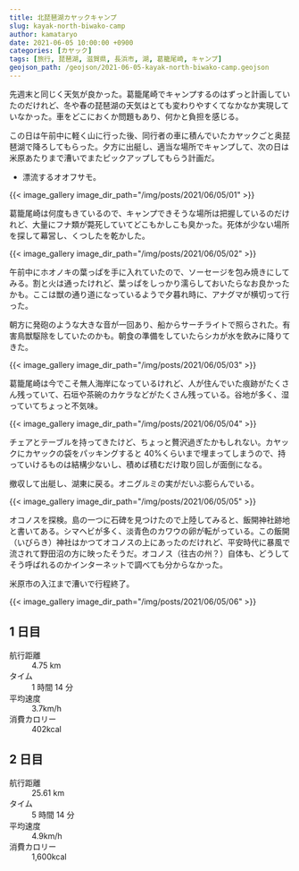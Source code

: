 ```yaml
---
title: 北琵琶湖カヤックキャンプ
slug: kayak-north-biwako-camp
author: kamataryo
date: 2021-06-05 10:00:00 +0900
categories: [カヤック]
tags: [旅行, 琵琶湖, 滋賀県, 長浜市, 湖, 葛籠尾崎, キャンプ]
geojson_path: /geojson/2021-06-05-kayak-north-biwako-camp.geojson
---
```


先週末と同じく天気が良かった。葛籠尾崎でキャンプするのはずっと計画していたのだけれど、冬や春の琵琶湖の天気はとても変わりやすくてなかなか実現していなかった。車をどこにおくか問題もあり、何かと負担を感じる。

この日は午前中に軽く山に行った後、同行者の車に積んでいたカヤックごと奥琵琶湖で降ろしてもらった。夕方に出艇し、適当な場所でキャンプして、次の日は米原あたりまで漕いでまたピックアップしてもらう計画だ。

- 漂流するオオフサモ。

{{< image_gallery image_dir_path="/img/posts/2021/06/05/01" >}}

葛籠尾崎は何度もきているので、キャンプできそうな場所は把握しているのだけれど、大量にフナ類が斃死していてどこもかしこも臭かった。死体が少ない場所を探して幕営し、くつしたを乾かした。

{{< image_gallery image_dir_path="/img/posts/2021/06/05/02" >}}

午前中にホオノキの葉っぱを手に入れていたので、ソーセージを包み焼きにしてみる。割と火は通ったけれど、葉っぱをしっかり濡らしておいたらなお良かったかも。ここは獣の通り道になっているようで夕暮れ時に、アナグマが横切って行った。

朝方に発砲のような大きな音が一回あり、船からサーチライトで照らされた。有害鳥獣駆除をしていたのかも。朝食の準備をしていたらシカが水を飲みに降りてきた。

{{< image_gallery image_dir_path="/img/posts/2021/06/05/03" >}}

葛籠尾崎は今でこそ無人海岸になっているけれど、人が住んでいた痕跡がたくさん残っていて、石垣や茶碗のカケラなどがたくさん残っている。谷地が多く、湿っていてちょっと不気味。

{{< image_gallery image_dir_path="/img/posts/2021/06/05/04" >}}

チェアとテーブルを持ってきたけど、ちょっと贅沢過ぎたかもしれない。カヤックにカヤックの袋をパッキングすると 40%くらいまで埋まってしまうので、持っていけるものは結構少ないし、積めば積むだけ取り回しが面倒になる。

撤収して出艇し、湖東に戻る。オニグルミの実がだいぶ膨らんでいる。

{{< image_gallery image_dir_path="/img/posts/2021/06/05/05" >}}

オコノスを探検。島の一つに石碑を見つけたので上陸してみると、飯開神社跡地と書いてある。シマヘビが多く、淡青色のカワウの卵が転がっている。この飯開（いびらき）神社はかつてオコノスの上にあったのだけれど、平安時代に暴風で流されて野田沼の方に映ったそうだ。オコノス（往古の州？）自体も、どうしてそう呼ばれるのかインターネットで調べても分からなかった。

米原市の入江まで漕いで行程終了。

{{< image_gallery image_dir_path="/img/posts/2021/06/05/06" >}}

## 1 日目

<dl>
<dt>航行距離</dt><dd>4.75 km</dd>
<dt>タイム</dt><dd>1 時間 14 分</dd>
<dt>平均速度</dt><dd>3.7km/h</dd>
<dt>消費カロリー</dt><dd>402kcal</dd>
</dl>

## 2 日目

<dl>
<dt>航行距離</dt><dd>25.61 km</dd>
<dt>タイム</dt><dd>5 時間 14 分</dd>
<dt>平均速度</dt><dd>4.9km/h</dd>
<dt>消費カロリー</dt><dd>1,600kcal</dd>
</dl>
